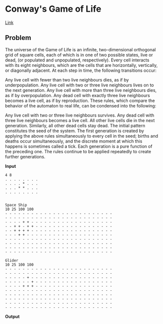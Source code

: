 # Conway's Game of Life <!-- omit in toc -->

[Link](https://en.wikipedia.org/wiki/Conway%27s_Game_of_Life)

## Problem
The universe of the Game of Life is an infinite, two-dimensional orthogonal grid of square cells, each of which is in one of two possible states, live or dead, (or populated and unpopulated, respectively). Every cell interacts with its eight neighbours, which are the cells that are horizontally, vertically, or diagonally adjacent. At each step in time, the following transitions occur:

Any live cell with fewer than two live neighbours dies, as if by underpopulation.
Any live cell with two or three live neighbours lives on to the next generation.
Any live cell with more than three live neighbours dies, as if by overpopulation.
Any dead cell with exactly three live neighbours becomes a live cell, as if by reproduction.
These rules, which compare the behavior of the automaton to real life, can be condensed into the following:

Any live cell with two or three live neighbours survives.
Any dead cell with three live neighbours becomes a live cell.
All other live cells die in the next generation. Similarly, all other dead cells stay dead.
The initial pattern constitutes the seed of the system. The first generation is created by applying the above rules simultaneously to every cell in the seed; births and deaths occur simultaneously, and the discrete moment at which this happens is sometimes called a tick. Each generation is a pure function of the preceding one. The rules continue to be applied repeatedly to create further generations.

**Input**  


```
4 8
. . . . . . . .
. . . . * . . .
. . . * * . . .
. . . . . . . .


Space Ship
10 25 100 100
- - - - - - - - - - - - - - - - - - - - - - - - - 
- - - - - - - - - - - - - - - - - - - - - - - - -
- - - - + + - - - - - - - - - - - - - - - - - - -
- - + + - + + - - - - - - - - - - - - - - - - - -
- - + + + + - - - - - - - - - - - - - - - - - - -
- - - + + - - - - - - - - - - - - - - - - - - - -
- - - - - - - - - - - - - - - - - - - - - - - - -
- - - - - - - - - - - - - - - - - - - - - - - - -
- - - - - - - - - - - - - - - - - - - - - - - - -
- - - - - - - - - - - - - - - - - - - - - - - - -

Glider
10 25 100 100
- - - - - - - - - - - - - - - - - - - - - - - - - 
- - - - - - - - - - - - - - - - - - - - - - - - -
- - - - - + - - - - - - - - - - - - - - - - - - -
- - - - - - + - - - - - - - - - - - - - - - - - -
- - - - + + + - - - - - - - - - - - - - - - - - -
- - - - - - - - - - - - - - - - - - - - - - - - -
- - - - - - - - - - - - - - - - - - - - - - - - -
- - - - - - - - - - - - - - - - - - - - - - - - -
- - - - - - - - - - - - - - - - - - - - - - - - -
- - - - - - - - - - - - - - - - - - - - - - - - -

```

**Output**  


```

```

